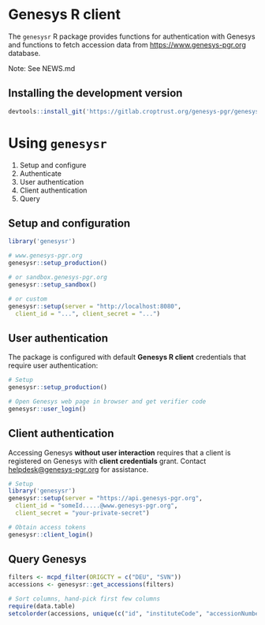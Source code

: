 # Genesys R client

The `genesysr` R package provides functions for authentication with Genesys and functions to fetch accession data from <https://www.genesys-pgr.org> database.

Note: See NEWS.md

## Installing the development version

```R
devtools::install_git('https://gitlab.croptrust.org/genesys-pgr/genesysr')
```

# Using `genesysr`

1.  Setup and configure
2.  Authenticate
3.  User authentication
4.  Client authentication
5.  Query

## Setup and configuration

```R
library('genesysr')

# www.genesys-pgr.org
genesysr::setup_production()

# or sandbox.genesys-pgr.org
genesysr::setup_sandbox()

# or custom
genesysr::setup(server = "http://localhost:8080",
  client_id = "...", client_secret = "...")
```

## User authentication

The package is configured with default **Genesys R client** credentials that require user authentication:

```R
# Setup
genesysr::setup_production()

# Open Genesys web page in browser and get verifier code
genesysr::user_login()
```

## Client authentication

Accessing Genesys **without user interaction** requires that a client is registered on Genesys with **client credentials** grant. Contact helpdesk@genesys-pgr.org for assistance.

```R
# Setup
library('genesysr')
genesysr::setup(server = "https://api.genesys-pgr.org",
  client_id = "someId.....@www.genesys-pgr.org",
  client_secret = "your-private-secret")

# Obtain access tokens
genesysr::client_login()
```

## Query Genesys

```R
filters <- mcpd_filter(ORIGCTY = c("DEU", "SVN"))
accessions <- genesysr::get_accessions(filters)

# Sort columns, hand-pick first few columns
require(data.table)
setcolorder(accessions, unique(c("id", "instituteCode", "accessionNumber", "taxonomy.genus", sort(names(accessions)))))
```
